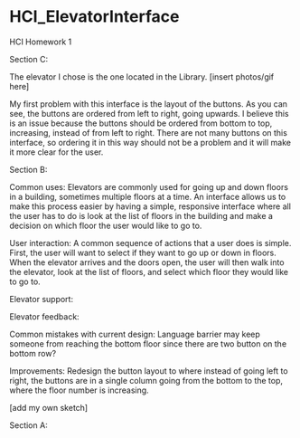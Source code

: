 # HCI_ElevatorInterface
HCI Homework 1

Section C:

The elevator I chose is the one located in the Library.
[insert photos/gif here]

My first problem with this interface is the layout of the buttons. As you can see, the buttons are ordered from left to right, going upwards. I believe this is an issue because the buttons should be ordered from bottom to top, increasing, instead of from left to right. There are not many buttons on this interface, so ordering it in this way should not be a problem and it will make it more clear for the user.


Section B:

Common uses: Elevators are commonly used for going up and down floors in a building, sometimes multiple floors at a time. An interface allows us to make this process easier by having a simple, responsive interface where all the user has to do is look at the list of floors in the building and make a decision on which floor the user would like to go to.

User interaction: A common sequence of actions that a user does is simple. First, the user will want to select if they want to go up or down in floors. When the elevator arrives and the doors open, the user will then walk into the elevator, look at the list of floors, and select which floor they would like to go to.

Elevator support: 

Elevator feedback:

Common mistakes with current design: Language barrier may keep someone from reaching the bottom floor since there are two button on the bottom row?

Improvements: Redesign the button layout to where instead of going left to right, the buttons are in a single column going from the bottom to the top, where the floor number is increasing. 

[add my own sketch]


Section A:
